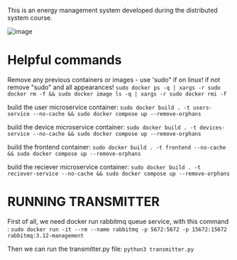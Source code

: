This is an energy management system developed during the distributed system course.

![image](https://github.com/dandeac26/energy-management-system-ds/assets/79625820/87b79173-dd2c-4afa-b628-9106129b11d0)

# Helpful commands
Remove any previous containers or images - use 'sudo" if on linux! if not remove "sudo" and all appearances!
`sudo docker ps -q | xargs -r sudo docker rm -f && sudo docker image ls -q | xargs -r sudo docker rmi -f`

build the user microservice container:
`sudo docker build . -t users-service --no-cache && sudo docker compose up --remove-orphans`

build the device microservice container:
`sudo docker build . -t devices-service --no-cache && sudo docker compose up --remove-orphans`

build the frontend container:
`sudo docker build . -t frontend --no-cache && sudo docker compose up --remove-orphans`

build the reciever microservice container:
`sudo docker build . -t reciever-service --no-cache && sudo docker compose up --remove-orphans`


# RUNNING TRANSMITTER
First of all, we need docker run rabbitmq queue service, with this command :
`sudo docker run -it --rm --name rabbitmq -p 5672:5672 -p 15672:15672 rabbitmq:3.12-management`

Then we can run the transmitter.py file:
`python3 transmitter.py`
